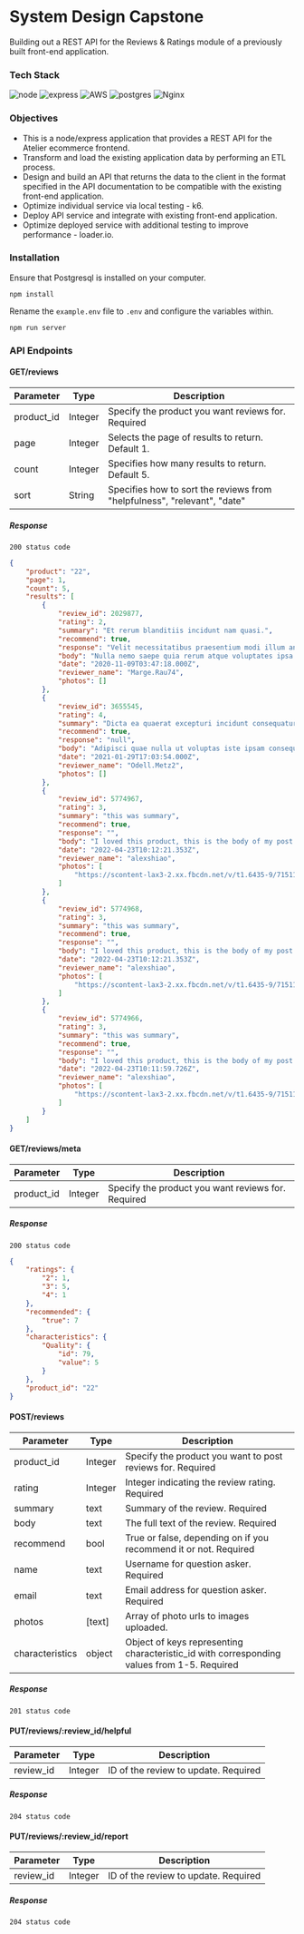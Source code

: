 # System Design Capstone #
Building out a REST API for the Reviews & Ratings module of a previously built front-end application.

### Tech Stack ###
![node](https://img.shields.io/badge/Node.js-43853D?style=for-the-badge&logo=node.js&logoColor=white) ![express](https://img.shields.io/badge/Express.js-000000?style=for-the-badge&logo=express&logoColor=white) ![AWS](https://img.shields.io/badge/AWS-%23FF9900.svg?style=for-the-badge&logo=amazon-aws&logoColor=white) ![postgres](https://img.shields.io/badge/PostgreSQL-316192?style=for-the-badge&logo=postgresql&logoColor=white
) ![Nginx](https://img.shields.io/badge/nginx-%23009639.svg?style=for-the-badge&logo=nginx&logoColor=white)

### Objectives ###
* This is a node/express application that provides a REST API for the Atelier ecommerce frontend.
* Transform and load the existing application data by performing an ETL process.
* Design and build an API that returns the data to the client in the format specified in the API documentation to be compatible with the existing front-end application.
* Optimize individual service via local testing - k6.
* Deploy API service and integrate with existing front-end application.
* Optimize deployed service with additional testing to improve performance - loader.io.

### Installation ###
Ensure that Postgresql is installed on your computer.

```
npm install
```

Rename the `example.env` file to `.env` and configure the variables within.

```
npm run server
```

### API Endpoints ###
#### GET/reviews ####
| Parameter | Type    | Description                                               |
|-----------|---------|-----------------------------------------------------------|
| product_id| Integer | Specify the product you want reviews for. Required
| page      | Integer | Selects the page of results to return. Default 1.         |
| count     | Integer | Specifies how many results to return. Default 5.|
| sort     | String | Specifies how to sort the reviews from "helpfulness", "relevant", "date"|

##### Response #####
```
200 status code
```

```json
{
    "product": "22",
    "page": 1,
    "count": 5,
    "results": [
        {
            "review_id": 2029877,
            "rating": 2,
            "summary": "Et rerum blanditiis incidunt nam quasi.",
            "recommend": true,
            "response": "Velit necessitatibus praesentium modi illum animi amet expedita.",
            "body": "Nulla nemo saepe quia rerum atque voluptates ipsa eius assumenda. Delectus consequatur excepturi molestiae perspiciatis. Natus nihil nisi. Sit exercitationem numquam.",
            "date": "2020-11-09T03:47:18.000Z",
            "reviewer_name": "Marge.Rau74",
            "photos": []
        },
        {
            "review_id": 3655545,
            "rating": 4,
            "summary": "Dicta ea quaerat excepturi incidunt consequatur provident.",
            "recommend": true,
            "response": "null",
            "body": "Adipisci quae nulla ut voluptas iste ipsam consequatur quia ducimus. Ut a enim ipsa asperiores illum nihil et animi. Necessitatibus eveniet voluptatem id veritatis ratione non illo. Velit neque sit suscipit eligendi facere quis minus distinctio deserunt. Corrupti doloribus vero voluptatibus rem et eveniet quo.",
            "date": "2021-01-29T17:03:54.000Z",
            "reviewer_name": "Odell.Metz2",
            "photos": []
        },
        {
            "review_id": 5774967,
            "rating": 3,
            "summary": "this was summary",
            "recommend": true,
            "response": "",
            "body": "I loved this product, this is the body of my post request",
            "date": "2022-04-23T10:12:21.353Z",
            "reviewer_name": "alexshiao",
            "photos": [
                "https://scontent-lax3-2.xx.fbcdn.net/v/t1.6435-9/71511645_2565463433492684_7417716387742744576_n.jpg?_nc_cat=111&ccb=1-5&_nc_sid=a26aad&_nc_ohc=YuoDhsONPeQAX9on_u7&_nc_ht=scontent-lax3-2.xx&oh=00_AT_FJczUcX21OO2lUmbY3nwNRy1Xi2tOQ4tEGD7d4PRNTQ&oe=6288C24F"
            ]
        },
        {
            "review_id": 5774968,
            "rating": 3,
            "summary": "this was summary",
            "recommend": true,
            "response": "",
            "body": "I loved this product, this is the body of my post request",
            "date": "2022-04-23T10:12:21.353Z",
            "reviewer_name": "alexshiao",
            "photos": [
                "https://scontent-lax3-2.xx.fbcdn.net/v/t1.6435-9/71511645_2565463433492684_7417716387742744576_n.jpg?_nc_cat=111&ccb=1-5&_nc_sid=a26aad&_nc_ohc=YuoDhsONPeQAX9on_u7&_nc_ht=scontent-lax3-2.xx&oh=00_AT_FJczUcX21OO2lUmbY3nwNRy1Xi2tOQ4tEGD7d4PRNTQ&oe=6288C24F"
            ]
        },
        {
            "review_id": 5774966,
            "rating": 3,
            "summary": "this was summary",
            "recommend": true,
            "response": "",
            "body": "I loved this product, this is the body of my post request",
            "date": "2022-04-23T10:11:59.726Z",
            "reviewer_name": "alexshiao",
            "photos": [
                "https://scontent-lax3-2.xx.fbcdn.net/v/t1.6435-9/71511645_2565463433492684_7417716387742744576_n.jpg?_nc_cat=111&ccb=1-5&_nc_sid=a26aad&_nc_ohc=YuoDhsONPeQAX9on_u7&_nc_ht=scontent-lax3-2.xx&oh=00_AT_FJczUcX21OO2lUmbY3nwNRy1Xi2tOQ4tEGD7d4PRNTQ&oe=6288C24F"
            ]
        }
    ]
}
```

#### GET/reviews/meta ####
| Parameter | Type    | Description                                               |
|-----------|---------|-----------------------------------------------------------|
| product_id| Integer | Specify the product you want reviews for. Required

##### Response #####
```
200 status code
```

```json
{
    "ratings": {
        "2": 1,
        "3": 5,
        "4": 1
    },
    "recommended": {
        "true": 7
    },
    "characteristics": {
        "Quality": {
            "id": 79,
            "value": 5
        }
    },
    "product_id": "22"
}
```

#### POST/reviews ####
| Parameter | Type    | Description                                               |
|-----------|---------|-----------------------------------------------------------|
| product_id| Integer | Specify the product you want to post reviews for. Required |
| rating| Integer | Integer indicating the review rating. Required |
| summary| text | Summary of the review. Required |
| body| text | The full text of the review. Required |
| recommend| bool | True or false, depending on if you recommend it or not. Required |
| name| text | Username for question asker. Required |
| email| text | Email address for question asker. Required |
| photos| [text] | Array of photo urls to images uploaded. |
| characteristics| object | Object of keys representing characteristic_id with corresponding values from 1-5. Required |

##### Response #####
```
201 status code
```

#### PUT/reviews/:review_id/helpful ####
| Parameter | Type    | Description                                               |
|-----------|---------|-----------------------------------------------------------|
| review_id| Integer | ID of the review to update. Required

##### Response #####
```
204 status code
```

#### PUT/reviews/:review_id/report ####
| Parameter | Type    | Description                                               |
|-----------|---------|-----------------------------------------------------------|
| review_id| Integer | ID of the review to update. Required

##### Response #####
```
204 status code
```